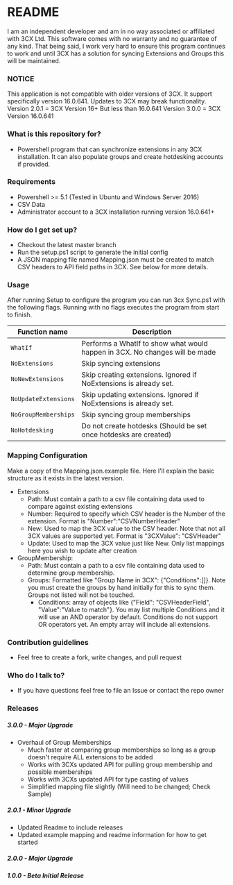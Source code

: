 # README #

I am an independent developer and am in no way associated or affiliated with 3CX Ltd. This software comes with no warranty and no guarantee of any kind. That being said, I work very hard to ensure this program continues to work and until 3CX has a solution for syncing Extensions and Groups this will be maintained.

### NOTICE ###
This application is not compatible with older versions of 3CX. It support specifically version 16.0.641. Updates to 3CX may break functionality.
Version 2.0.1 = 3CX Version 16+ But less than 16.0.641
Version 3.0.0 = 3CX Version 16.0.641

### What is this repository for? ###

* Powershell program that can synchronize extensions in any 3CX installation. It can also populate groups and create hotdesking accounts if provided.

### Requirements ###
* Powershell >= 5.1 (Tested in Ubuntu and Windows Server 2016)
* CSV Data
* Administrator account to a 3CX installation running version 16.0.641+

### How do I get set up? ###
* Checkout the latest master branch
* Run the setup.ps1 script to generate the initial config
* A JSON mapping file named Mapping.json must be created to match CSV headers to API field paths in 3CX. See below for more details.

### Usage ###

After running Setup to configure the program you can run 3cx Sync.ps1 with the following flags. Running with no flags executes the program from start to finish.

| Function name | Description                    |
| ------------- | ------------------------------ |
| `WhatIf`      | Performs a WhatIf to show what would happen in 3CX. No changes will be made   |
| `NoExtensions`   | Skip syncing extensions     |
| `NoNewExtensions` | Skip creating extensions. Ignored if NoExtensions is already set. |
| `NoUpdateExtensions` | Skip updating extensions. Ignored if NoExtensions is already set. |
| `NoGroupMemberships` | Skip syncing group memberships |
| `NoHotdesking` | Do not create hotdesks (Should be set once hotdesks are created) |

### Mapping Configuration ###
Make a copy of the Mapping.json.example file. Here I'll explain the basic structure as it exists in the latest version.

* Extensions 
	* Path: Must contain a path to a csv file containing data used to compare against existing extensions
	* Number: Required to specify which CSV header is the Number of the extension. Format is "Number":"CSVNumberHeader"
	* New: Used to map the 3CX value to the CSV header. Note that not all 3CX values are supported yet. Format is "3CXValue": "CSVHeader"
	* Update: Used to map the 3CX value just like New. Only list mappings here you wish to update after creation
* GroupMembership:
	* Path: Must contain a path to a csv file containing data used to determine group membership.
	* Groups: Formatted like "Group Name in 3CX": {"Conditions":[]}. Note you must create the groups by hand initially for this to sync them. Groups not listed will not be touched.
		* Conditions: array of objects like {"Field": "CSVHeaderField", "Value":"Value to match"}. You may list multiple Conditions and it will use an AND operator by default.
		Conditions do not support OR operators yet. An empty array will include all extensions.

### Contribution guidelines ###

* Feel free to create a fork, write changes, and pull request

### Who do I talk to? ###

* If you have questions feel free to file an Issue or contact the repo owner

### Releases ###
##### 3.0.0 - Major Upgrade #####
* Overhaul of Group Memberships
	* Much faster at comparing group memberships so long as a group doesn't require ALL extensions to be added
	* Works with 3CXs updated API for pulling group membership and possible memberships
	* Works with 3CXs updated API for type casting of values
	* Simplified mapping file slightly (Will need to be changed; Check Sample)
##### 2.0.1 - Minor Upgrade #####
* Updated Readme to include releases
* Updated example mapping and readme information for how to get started
##### 2.0.0 - Major Upgrade #####
##### 1.0.0 - Beta Initial Release #####